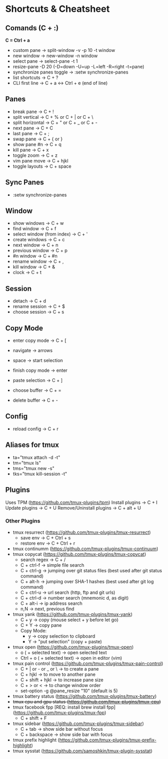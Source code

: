 # Shortcuts & Cheatsheet

## Comands (C + :)

__C = Ctrl + a__

- custom pane -> split-window -v -p 10 -t window
- new window -> new-window -n window
- select pane -> select-pane -t 1
- resize-pane -D 20 (-D=down -U=up -L=left -R=right -t=pane)
- synchronize panes toggle -> :setw synchronize-panes
- list shortcuts -> C + ?
- CLI first line -> C + a <-> Ctrl + e (end of line)

## Panes

- break pane -> C + !
- split vertical -> C + % or C + | or C + \
- split horizontal -> C + " or C + _ or C + -
- next pane -> C + C
- last pane -> C + ;
- swap pane -> C + { or }
- show pane #n -> C + q
- kill pane -> C + x
- toggle zoom -> C + z
- vim pane move -> C + hjkl
- toggle layouts -> C + space

## Sync Panes
- :setw synchronize-panes

## Window

- show windows -> C + w
- find window -> C + f
- select window (from index) -> C + \'
- create windows -> C + c
- next window -> C + n
- previous window -> C + p
- #n window -> C + #n
- rename window -> C + ,
- kill window -> C + &
- clock -> C + t

## Session

- detach -> C + d
- rename session -> C + $
- choose session -> C + s

## Copy Mode

- enter copy mode -> C + \[
- navigate -> arrows
- space -> start selection
- finish copy mode -> enter 
- paste selection -> C + \]

- choose buffer -> C + =
- delete buffer -> C + -

## Config

- reload config -> C + r

## Aliases for tmux
- ta="tmux attach -d -t"
- tm="tmux ls"
- tms="tmux new -s"
- tks="tmux kill-session -t"

## Plugins
Uses TPM (https://github.com/tmux-plugins/tpm)
  Install plugins -> C + I
  Update plugins -> C + U
  Remove/Uninstall plugins -> C + alt + U
  
### Other Plugins
- tmux resurrect (https://github.com/tmux-plugins/tmux-resurrect)
    * save env -> C + Ctrl + s
    * restore env -> C + Ctrl + r
- tmux continumm (https://github.com/tmux-plugins/tmux-continuum)
- tmux copycat (https://github.com/tmux-plugins/tmux-copycat)
    * search regex -> C + /
    * C + ctrl-f -> simple file search
    * C + ctrl-g -> jumping over git status files (best used after git status command)
    * C + alt-h -> jumping over SHA-1 hashes (best used after git log command)
    * C + ctrl-u -> url search (http, ftp and git urls)
    * C + ctrl-d -> number search (mnemonic d, as digit)
    * C + alt-i -> ip address search
    * n,N -> next, previous find
- tmux yank (https://github.com/tmux-plugins/tmux-yank)
    * C + y -> copy (mouse select + y before let go)
    * C + Y -> copy pane
    * Copy Mode:
      * y -> copy selection to clipboard
      * Y -> "put selection" (copy + paste)
- tmux open (https://github.com/tmux-plugins/tmux-open)
    * o ( + selected text) -> open selected text
    * Ctrl + o ( + selected text) -> open in editor (vim)
- tmux pain control (https://github.com/tmux-plugins/tmux-pain-control)
	* C + | or - or _ or \ -> to create a pane
	* C + hjkl -> to move to another pane
	* C + shift + hjkl -> to increase pane size
	* C + > or < -> to change window order
	* set-option -g @pane_resize "10" (default is 5)
- tmux battery status (https://github.com/tmux-plugins/tmux-battery)
- ~~tmux cpu and gpu status (https://github.com/tmux-plugins/tmux-cpu)~~
- tmux facebook fpp [REQ: install brew install fpp] (https://github.com/tmux-plugins/tmux-fpp)
	* C + shift + F
- tmux sidebar (https://github.com/tmux-plugins/tmux-sidebar)
	* C + tab -> show side bar without focus
	* C + backspace -> show side bar with focus
- tmux prefix highlight (https://github.com/tmux-plugins/tmux-prefix-highlight)
- tmux sysstat (https://github.com/samoshkin/tmux-plugin-sysstat)

